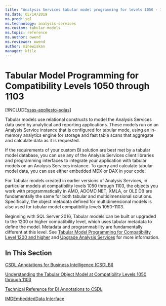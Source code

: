 ```yaml
---
title: "Analysis Services tabular model programming for levels 1050 - 1103 | Microsoft Docs"
ms.date: 05/14/2019
ms.prod: sql
ms.technology: analysis-services
ms.custom: tabular-models
ms.topic: reference
ms.author: owend
ms.reviewer: owend
author: minewiskan
manager: kfile
---
```

# Tabular Model Programming for Compatibility Levels 1050 through 1103
[!INCLUDE[ssas-appliesto-sqlas](../../includes/ssas-appliesto-sqlas.md)]

  Tabular models use relational constructs to model the Analysis Services data used by analytical and reporting applications. These models run on an Analysis Service instance that is configured for tabular mode, using an in-memory analytics engine for storage and fast table scans that aggregate and calculate data as it is requested.  
  
 If the requirements of your custom BI solution are best met by a tabular model database, you can use any of the Analysis Services client libraries and programming interfaces to integrate your application with tabular models on an Analysis Services instance. To query and calculate tabular model data, you can use either embedded MDX or DAX in your code.  
  
 For Tabular models created in earlier versions of Analysis Services, in particular models at compatibility levels 1050 through 1103, the objects you work with programmatically in AMO, ADOMD.NET, XMLA, or OLE DB are fundamentally the same for both tabular and multidimensional solutions. Specifically, the object metadata defined for multidimensional models is also used for tabular model compatibility levels 1050-1103.  
  
 Beginning with SQL Server 2016, Tabular models can be built or upgraded to the 1200 or higher compatibility level, which uses tabular metadata to define the model. Metadata and programmability are fundamentally different at this level. See [Tabular Model Programming for Compatibility Level 1200 and higher](../../analysis-services/tabular-model-programming-compatibility-level-1200/tabular-model-programming-for-compatibility-level-1200.md) and [Upgrade Analysis Services](/sql/database-engine/install-windows/upgrade-analysis-services) for more information.  
  
## In This Section  
 [CSDL Annotations for Business Intelligence &#40;CSDLBI&#41;](https://docs.microsoft.com/bi-reference/csdl/csdl-annotations-for-business-intelligence-csdlbi)  
  
 [Understanding the Tabular Object Model at Compatibility Levels 1050 through 1103](../../analysis-services/tabular-model-programming-compatibility-levels-1050-1103/representation/understanding-tabular-object-model-at-levels-1050-through-1103.md)  
  
 [Technical Reference for BI Annotations to CSDL](https://docs.microsoft.com/bi-reference/csdl/technical-reference-for-bi-annotations-to-csdl)  
  

[IMDEmbeddedData Interface](../../analysis-services/tabular-model-programming-compatibility-levels-1050-1103/imdembeddeddata-interface.md)


  
  
